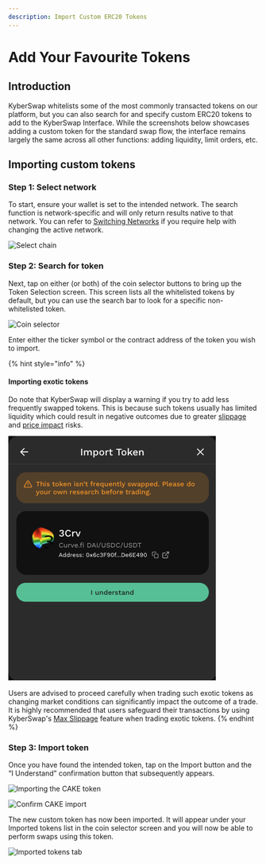 ```yaml
---
description: Import Custom ERC20 Tokens
---
```


# Add Your Favourite Tokens

## Introduction

KyberSwap whitelists some of the most commonly transacted tokens on our platform, but you can also search for and specify custom ERC20 tokens to add to the KyberSwap Interface. While the screenshots below showcases adding a custom token for the standard swap flow, the interface remains largely the same across all other functions: adding liquidity, limit orders, etc.

## Importing custom tokens

### Step 1: Select network

To start, ensure your wallet is set to the intended network. The search function is network-specific and will only return results native to that network. You can refer to [Switching Networks](selecting-preferred-network.md) if you require help with changing the active network.

![Select chain](https://support.kyberswap.com/hc/article\_attachments/13774220291737)

### Step 2: Search for token

Next, tap on either (or both) of the coin selector buttons to bring up the Token Selection screen. This screen lists all the whitelisted tokens by default, but you can use the search bar to look for a specific non-whitelisted token.

![Coin selector](https://support.kyberswap.com/hc/article\_attachments/13774186216985)

Enter either the ticker symbol or the contract address of the token you wish to import.&#x20;

{% hint style="info" %}
#### Importing exotic tokens

Do note that KyberSwap will display a warning if you try to add less frequently swapped tokens. This is because such tokens usually has limited liquidity which could result in negative outcomes due to  greater [slippage](../../../getting-started/foundational-topics/decentralized-finance/slippage.md) and [price impact](../../../getting-started/foundational-topics/decentralized-finance/price-impact.md) risks.&#x20;

![](<../../../.gitbook/assets/Screenshot 2023-04-11 at 4.38.51 PM.png>)

Users are advised to proceed carefully when trading such exotic tokens as changing market conditions can significantly impact the outcome of a trade. It is highly recommended that users safeguard their transactions by using KyberSwap's [Max Slippage](broken-reference) feature when trading exotic tokens.
{% endhint %}

### Step 3: Import token

Once you have found the intended token, tap on the Import button and the “I Understand” confirmation button that subsequently appears.

![Importing the CAKE token](https://support.kyberswap.com/hc/article\_attachments/13774186171801)

![Confirm CAKE import](https://support.kyberswap.com/hc/article\_attachments/13774215385625)

&#x20;The new custom token has now been imported. It will appear under your Imported tokens list in the coin selector screen and you will now be able to perform swaps using this token.

![Imported tokens tab](https://support.kyberswap.com/hc/article\_attachments/13774215520281)
